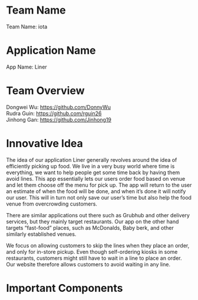 # Team Name  

Team Name: iota  

# Application Name  

App Name: Liner  

# Team Overview  

Dongwei Wu: https://github.com/DonnyWu  
Rudra Guin: https://github.com/rguin26  
Jinhong Gan: https://github.com/Jinhong19  

# Innovative Idea  

The idea of our application Liner generally revolves around the idea of efficiently picking up food. We live in a very busy world where time is everything, we want to help people get some time back by having them avoid lines. This app essentially lets our users order food based on venue and let them choose off the menu for pick up. The app will return to the user an estimate of when the food will be done, and when it’s done it will notify our user. This will in turn not only save our user’s time but also help the food venue from overcrowding customers.  

There are similar applications out there such as Grubhub and other delivery services, but they mainly target restaurants. Our app on the other hand targets “fast-food” places, such as McDonalds, Baby berk, and other similarly established venues.  

We focus on allowing customers to skip the lines when they place an order, and only for in-store pickup. Even though self-ordering kiosks in some restaurants, customers might still have to wait in a line to place an order. Our website therefore allows customers to avoid waiting in any line.  

# Important Components  